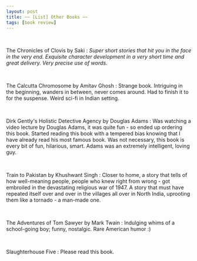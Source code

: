 ```yaml
---
layout: post
title: ~~ [List] Other Books ~~
tags: [book review]
---
```


<br/>

The Chronicles of Clovis by Saki 
: *Super short stories that hit you in the face in the very end. Exquisite character development in a very short time and great delivery. Very precise use of words.*

<br/>

The Calcutta Chromosome by Amitav Ghosh
: Strange book. Intriguing in the beginning, wanders in between, never comes around. Had to finish it to for the suspense. Weird sci-fi in Indian setting.

<br/>

Dirk Gently's Holistic Detective Agency by Douglas Adams
: Was watching a video lecture by Douglas Adams, it was quite fun - so ended up ordering this book. Started reading this book with a tempered bias knowing that I have already read his most famous book. Was not necessary, this book is every bit of fun, hilarious, smart. Adams was an extremely intelligent, loving guy.

<br/>

Train to Pakistan by Khushwant Singh
: Closer to home, a story that tells of how well-meaning people, people who knew right from wrong - got embroiled in the devastating religious war of 1947. A story that must have repeated itself over and over in the villages all over in North India, uprooting them like a tornado - a man-made one.

<br/>

The Adventures of Tom Sawyer by Mark Twain
: Indulging whims of a school-going boy; funny, nostalgic. Rare American humor :)

<br/>

Slaughterhouse Five
: Please read this book.

<br/>
